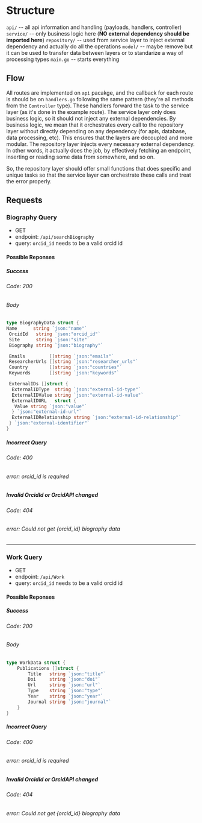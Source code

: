 # Structure

`api/` -- all api information and handling (payloads, handlers, controller)
`service/` -- only business logic here (**NO external dependency should be imported here**)
`repository/` -- used from service layer to inject external dependency and actually do all the operations
`model/` -- maybe remove but it can be used to transfer data between layers or to standarize a way of processing types
`main.go` -- starts everything

## Flow

All routes are implemented on `api` pacakge, and the callback for each route is should be on `handlers.go` following the same pattern (they're all methods from the `Controller` type). These handlers forward the task to the service layer (as it's done in the example route). The service layer only does business logic, so it should not inject any external dependencies. By business logic, we mean that it orchestrates every call to the repository layer without directly depending on any dependency (for apis, database, data processing, etc). This ensures that the layers are decoupled and more modular.
The repository layer injects every necessary external dependency. In other words, it actually does the job, by effectively fetching an endpoint, inserting or reading some data from somewhere, and so on.

So, the repository layer should offer small functions that does specific and unique tasks so that the service layer can orchestrate these calls and treat the error properly.

## Requests

### Biography Query

- GET
- endpoint: `/api/searchBiography`
- query: `orcid_id` needs to be a valid orcid id

#### Possible Reponses

##### Success

###### Code: 200

###### Body

```go
type BiographyData struct {
Name      string `json:"name"`
 OrcidId   string `json:"orcid_id"`
 Site      string `json:"site"`
 Biography string `json:"biography"`

 Emails         []string `json:"emails"`
 ResearcherUrls []string `json:"researcher_urls"`
 Country        []string `json:"countries"`
 Keywords       []string `json:"keywords"`

 ExternalIDs []struct {
  ExternalIDType  string `json:"external-id-type"`
  ExternalIDValue string `json:"external-id-value"`
  ExternalIDURL   struct {
   Value string `json:"value"`
  } `json:"external-id-url"`
  ExternalIDRelationship string `json:"external-id-relationship"`
 } `json:"external-identifier"`
}
```

##### Incorrect Query

###### Code: 400

###### error: orcid_id is required

##### Invalid OrcidId or OrcidAPI changed

###### Code: 404

###### error: Could not get {orcid_id} biography data

---

### Work Query

- GET
- endpoint: `/api/Work`
- query: `orcid_id` needs to be a valid orcid id

#### Possible Reponses

##### Success

###### Code: 200

###### Body

```go
type WorkData struct {
	Publications []struct {
		Title   string `json:"title"`
		Doi     string `json:"doi"`
		Url     string `json:"url"`
		Type    string `json:"type"`
		Year    string `json:"year"`
		Journal string `json:"journal"`
	}
}
```

##### Incorrect Query

###### Code: 400

###### error: orcid_id is required

##### Invalid OrcidId or OrcidAPI changed

###### Code: 404

###### error: Could not get {orcid_id} biography data

